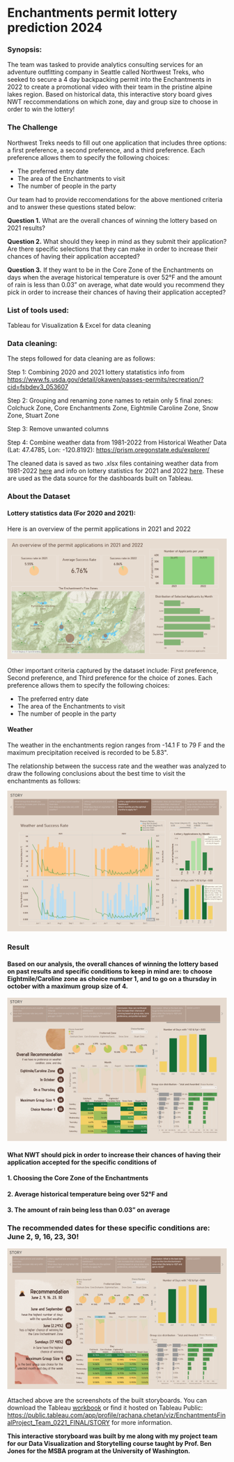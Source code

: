 # Enchantments permit lottery prediction 2024

### Synopsis: 
The team was tasked to provide analytics consulting services for an adventure outfitting company in Seattle called Northwest Treks, who seeked to secure a 4 day backpacking permit into the Enchantments in 2022 to create a promotional video with their team in the pristine alpine lakes region. Based on historical data, this interactive story board gives NWT reccommendations on which zone, day and group size to choose in order to win the lottery!

### The Challenge

Northwest Treks needs to fill out one application that includes three options: a first preference, a second preference, and a third preference.
Each preference allows them to specify the following choices:
- The preferred entry date
- The area of the Enchantments to visit
- The number of people in the party

Our team had to provide reccomendations for the above mentioned criteria and to answer these questions stated below: 

**Question 1.** What are the overall chances of winning the lottery based on 2021 results?

**Question 2.** What should they keep in mind as they submit their application? Are there specific selections that they can make in order to increase their chances of having their application accepted?

**Question 3.** If they want to be in the Core Zone of the Enchantments on days when the average historical temperature is over 52°F and the amount of rain is less than 0.03” on average, what date would you recommend they pick in order to increase their chances of having their application accepted?


### List of tools used:
Tableau for Visualization & Excel for data cleaning


### Data cleaning:
The steps followed for data cleaning are as follows: 

Step 1: Combining 2020 and 2021 lottery statatistics info from https://www.fs.usda.gov/detail/okawen/passes-permits/recreation/?cid=fsbdev3_053607

Step 2: Grouping and renaming zone names to retain only 5 final zones: Colchuck Zone, Core Enchantments Zone, Eightmile Caroline Zone, Snow Zone, Stuart Zone

Step 3: Remove unwanted columns

Step 4: Combine weather data from 1981-2022 from Historical Weather Data (Lat: 47.4785, Lon: -120.8192): https://prism.oregonstate.edu/explorer/

The cleaned data is saved as two .xlsx files containing weather data from 1981-2022 [here](/enchantments_weather_1981-2022.xlsx) and info on lottery statistics for 2021 and 2022 [here](/enchantments_lottery_results_2021-2022.csv). These are used as the data source for the dashboards built on Tableau.

### About the Dataset

#### Lottery statistics data (For 2020 and 2021):

Here is an overview of the permit applications in 2021 and 2022

<p align="center">
  <img src="/Enchantments/Introduction.png">
</p>

Other important criteria captured by the dataset include:
First preference, Second preference, and Third preference for the choice of zones.
Each preference allows them to specify the following choices:
- The preferred entry date
- The area of the Enchantments to visit
- The number of people in the party

#### Weather

The weather in the enchantments region ranges from -14.1 F to 79 F and the maximum precipitation received is recorded to be 5.83". 

The relationship between the success rate and the weather was analyzed to draw the following conclusions about the best time to visit the enchantments as follows:

<p align="center">
  <img src="/Enchantments/weatherdashboard.png">
</p>

### Result 

#### Based on our analysis, the overall chances of winning the lottery based on past results and specific conditions to keep in mind are: to choose Eightmile/Caroline zone as choice number 1, and to go on a thursday in october with a maximum group size of 4.

<p align="center">
  <img src="/Enchantments/OverallRecco.png">
</p>

#### What NWT should pick in order to increase their chances of having their application accepted for the specific conditions of 
#### 1. Choosing the Core Zone of the Enchantments
#### 2. Average historical temperature being over 52°F and
#### 3. The amount of rain being less than 0.03” on average

### The recommended dates for these specific conditions are: June 2, 9, 16, 23, 30!

<p align="center">
  <img src="/Enchantments/ReccoforProblemStmt.png">
</p>

Attached above are the screenshots of the built storyboards. You can download the Tableau [workbook](https://github.com/rachanachetan/Tableau-Dashboards/blob/main/Enchantments/Enchantments%20Final%20Project_Team_0221_FINAL-1.twbx) or find it hosted on Tableau Public: https://public.tableau.com/app/profile/rachana.chetan/viz/EnchantmentsFinalProject_Team_0221_FINAL/STORY for more information.

**This interactive storyboard was built by me along with my project team for our Data Visualization and Storytelling course taught by Prof. Ben Jones for the MSBA program at the University of Washington.**



